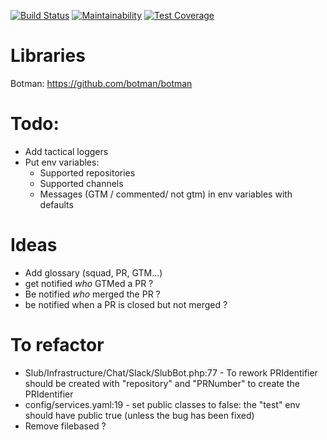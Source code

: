 [![Build Status](https://travis-ci.com/SamirBoulil/slub.svg?branch=master)](https://travis-ci.com/SamirBoulil/slub)
[![Maintainability](https://api.codeclimate.com/v1/badges/afb6042b14df680869f2/maintainability)](https://codeclimate.com/github/SamirBoulil/slub/maintainability)
[![Test Coverage](https://api.codeclimate.com/v1/badges/afb6042b14df680869f2/test_coverage)](https://codeclimate.com/github/SamirBoulil/slub/test_coverage)

# Libraries

Botman: https://github.com/botman/botman


# Todo:
- Add tactical loggers
- Put env variables:
    - Supported repositories
    - Supported channels
    - Messages (GTM / commented/ not gtm) in env variables with defaults

# Ideas
- Add glossary (squad, PR, GTM...)
- get notified *who* GTMed a PR ?
- Be notified *who* merged the PR ?
- be notified when a PR is closed but not merged ?

# To refactor
- Slub/Infrastructure/Chat/Slack/SlubBot.php:77 - To rework PRIdentifier should be created with "repository" and "PRNumber" to create the PRIdentifier
- config/services.yaml:19 - set public classes to false: the "test" env should have public true (unless the bug has been fixed)
- Remove filebased ?
